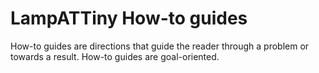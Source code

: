 # LampATTiny How-to guides

How-to guides are directions that guide the reader through a problem or towards a result. How-to guides are goal-oriented.  